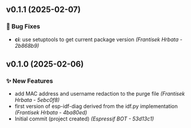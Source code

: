 ## v0.1.1 (2025-02-07)

### 🐛 Bug Fixes

- **ci**: use setuptools to get current package version *(Frantisek Hrbata - 2b868b9)*


## v0.1.0 (2025-02-06)

### ✨ New Features

- add MAC address and username redaction to the purge file *(Frantisek Hrbata - 5ebc0f8)*
- first version of esp-idf-diag derived from the idf.py implementation *(Frantisek Hrbata - 4ba80ed)*
- Initial commit (project created) *(Espressif BOT - 53d13c1)*
